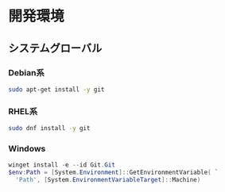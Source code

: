 # 開発環境
## システムグローバル
### Debian系
```sh
sudo apt-get install -y git
```

### RHEL系
```sh
sudo dnf install -y git
```

### Windows
```powershell
winget install -e --id Git.Git
$env:Path = [System.Environment]::GetEnvironmentVariable( `
  'Path', [System.EnvironmentVariableTarget]::Machine)
```

